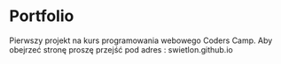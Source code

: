 # Portfolio
Pierwszy projekt na kurs programowania webowego Coders Camp.
Aby obejrzeć stronę proszę przejść pod adres : swietlon.github.io
